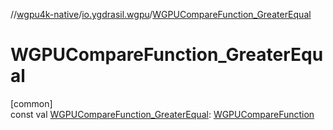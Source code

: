 //[wgpu4k-native](../../index.md)/[io.ygdrasil.wgpu](index.md)/[WGPUCompareFunction_GreaterEqual](-w-g-p-u-compare-function_-greater-equal.md)

# WGPUCompareFunction_GreaterEqual

[common]\
const val [WGPUCompareFunction_GreaterEqual](-w-g-p-u-compare-function_-greater-equal.md): [WGPUCompareFunction](-w-g-p-u-compare-function/index.md)